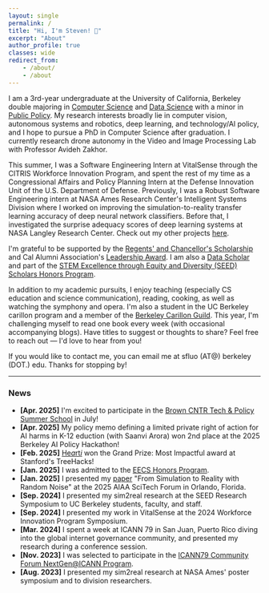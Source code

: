 ```yaml
---
layout: single
permalink: /
title: "Hi, I'm Steven! 👋"
excerpt: "About"
author_profile: true
classes: wide
redirect_from:
    - /about/
    - /about
---
```


I am a 3rd-year undergraduate at the University of California, Berkeley double majoring in [Computer Science](https://eecs.berkeley.edu/cs/) and [Data Science](https://data.berkeley.edu/academics/data-science-undergraduate-studies/data-science-major) with a minor in [Public Policy](https://gspp.berkeley.edu). My research interests broadly lie in computer vision, autonomous systems and robotics, deep learning, and technology/AI policy, and I hope to pursue a PhD in Computer Science after graduation. I currently research drone autonomy in the Video and Image Processing Lab with Professor Avideh Zakhor.

This summer, I was a Software Engineering Intern at VitalSense through the CITRIS Workforce Innovation Program, and spent the rest of my time as a Congressional Affairs and Policy Planning Intern at the Defense Innovation Unit of the U.S. Department of Defense. Previously, I was a Robust Software Engineering intern at NASA Ames Research Center's Intelligent Systems Division where I worked on improving the simulation-to-reality transfer learning accuracy of deep neural network classifiers. Before that, I investigated the surprise adequacy scores of deep learning systems at NASA Langley Research Center. Check out my other projects [here](https://stevenfluo.github.io/projects).

I'm grateful to be supported by the [Regents' and Chancellor's Scholarship](https://financialaid.berkeley.edu/types-of-aid-at-berkeley/scholarships/regents-and-chancellors-scholarship/) and Cal Alumni Association's [Leadership Award](https://alumni.berkeley.edu/get-involved/scholarships/the-leadership-award/). I am also a [Data Scholar](https://data.berkeley.edu/data-science/student-opportunities/data-scholars) and part of the [STEM Excellence through Equity and Diversity (SEED) Scholars Honors Program](https://seedscholars.berkeley.edu/home).

In addition to my academic pursuits, I enjoy teaching (especially CS education and science communication), reading, cooking, as well as watching the symphony and opera. I'm also a student in the UC Berkeley carillon program and a member of the [Berkeley Carillon Guild](https://bells.studentorg.berkeley.edu). This year, I'm challenging myself to read one book every week (with occasional accompanying blogs). Have titles to suggest or thoughts to share? Feel free to reach out — I'd love to hear from you!

If you would like to contact me, you can email me at sfluo (AT@) berkeley (DOT.) edu. Thanks for stopping by!

---

### News
- **[Apr. 2025]** I'm excited to participate in the [Brown CNTR Tech & Policy Summer School](https://cntr.brown.edu/summer-school) in July!
- **[Apr. 2025]** My policy memo defining a limited private right of action for AI harms in K-12 eduction (with Saanvi Arora) won 2nd place at the 2025 Berkeley AI Policy Hackathon!
- **[Feb. 2025]** [He*a*rt*i*](https://devpost.com/software/hearti) won the Grand Prize: Most Impactful award at Stanford's TreeHacks!
- **[Jan. 2025]** I was admitted to the [EECS Honors Program](https://eecs.berkeley.edu/resources/undergrads/honors/).
- **[Jan. 2025]** I presented my [paper](https://stevenfluo.github.io/projects/#papers--publications) "From Simulation to Reality with Random Noise" at the 2025 AIAA SciTech Forum in Orlando, Florida.
- **[Sep. 2024]** I presented my sim2real research at the SEED Research Symposium to UC Berkeley students, faculty, and staff.
- **[Sep. 2024]** I presented my work in VitalSense at the 2024 Workforce Innovation Program Symposium.
- **[Mar. 2024]** I spent a week at ICANN 79 in San Juan, Puerto Rico diving into the global internet governance community, and presented my research during a conference session.
- **[Nov. 2023]** I was selected to participate in the [ICANN79 Community Forum NextGen@ICANN Program](https://www.icann.org/en/announcements/details/icann-announces-nextgenicann79-participants-27-11-2023-en).
- **[Aug. 2023]** I presented my sim2real research at NASA Ames' poster symposium and to division researchers.